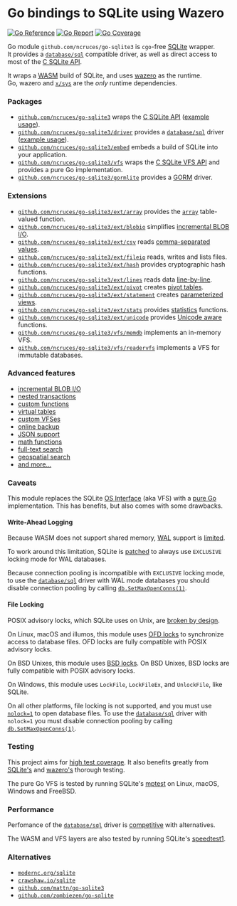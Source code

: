 # Go bindings to SQLite using Wazero

[![Go Reference](https://pkg.go.dev/badge/image)](https://pkg.go.dev/github.com/ncruces/go-sqlite3)
[![Go Report](https://goreportcard.com/badge/github.com/ncruces/go-sqlite3)](https://goreportcard.com/report/github.com/ncruces/go-sqlite3)
[![Go Coverage](https://github.com/ncruces/go-sqlite3/wiki/coverage.svg)](https://github.com/ncruces/go-sqlite3/wiki/Test-coverage-report)

Go module `github.com/ncruces/go-sqlite3` is `cgo`-free [SQLite](https://sqlite.org/) wrapper.\
It provides a [`database/sql`](https://pkg.go.dev/database/sql) compatible driver,
as well as direct access to most of the [C SQLite API](https://sqlite.org/cintro.html).

It wraps a [WASM](https://webassembly.org/) build of SQLite, and uses [wazero](https://wazero.io/) as the runtime.\
Go, wazero and [`x/sys`](https://pkg.go.dev/golang.org/x/sys) are the _only_ runtime dependencies.

### Packages

- [`github.com/ncruces/go-sqlite3`](https://pkg.go.dev/github.com/ncruces/go-sqlite3)
  wraps the [C SQLite API](https://sqlite.org/cintro.html)
  ([example usage](https://pkg.go.dev/github.com/ncruces/go-sqlite3#example-package)).
- [`github.com/ncruces/go-sqlite3/driver`](https://pkg.go.dev/github.com/ncruces/go-sqlite3/driver)
  provides a [`database/sql`](https://pkg.go.dev/database/sql) driver
  ([example usage](https://pkg.go.dev/github.com/ncruces/go-sqlite3/driver#example-package)).
- [`github.com/ncruces/go-sqlite3/embed`](https://pkg.go.dev/github.com/ncruces/go-sqlite3/embed)
  embeds a build of SQLite into your application.
- [`github.com/ncruces/go-sqlite3/vfs`](https://pkg.go.dev/github.com/ncruces/go-sqlite3/vfs)
  wraps the [C SQLite VFS API](https://sqlite.org/vfs.html) and provides a pure Go implementation.
- [`github.com/ncruces/go-sqlite3/gormlite`](https://pkg.go.dev/github.com/ncruces/go-sqlite3/gormlite)
  provides a [GORM](https://gorm.io) driver.

### Extensions

- [`github.com/ncruces/go-sqlite3/ext/array`](https://pkg.go.dev/github.com/ncruces/go-sqlite3/ext/array)
  provides the [`array`](https://sqlite.org/carray.html) table-valued function.
- [`github.com/ncruces/go-sqlite3/ext/blobio`](https://pkg.go.dev/github.com/ncruces/go-sqlite3/ext/blobio)
  simplifies [incremental BLOB I/O](https://sqlite.org/c3ref/blob_open.html).
- [`github.com/ncruces/go-sqlite3/ext/csv`](https://pkg.go.dev/github.com/ncruces/go-sqlite3/ext/csv)
  reads [comma-separated values](https://sqlite.org/csv.html).
- [`github.com/ncruces/go-sqlite3/ext/fileio`](https://pkg.go.dev/github.com/ncruces/go-sqlite3/ext/fileio)
  reads, writes and lists files.
- [`github.com/ncruces/go-sqlite3/ext/hash`](https://pkg.go.dev/github.com/ncruces/go-sqlite3/ext/hash)
  provides cryptographic hash functions.
- [`github.com/ncruces/go-sqlite3/ext/lines`](https://pkg.go.dev/github.com/ncruces/go-sqlite3/ext/lines)
  reads data [line-by-line](https://github.com/asg017/sqlite-lines).
- [`github.com/ncruces/go-sqlite3/ext/pivot`](https://pkg.go.dev/github.com/ncruces/go-sqlite3/ext/pivot)
  creates [pivot tables](https://github.com/jakethaw/pivot_vtab).
- [`github.com/ncruces/go-sqlite3/ext/statement`](https://pkg.go.dev/github.com/ncruces/go-sqlite3/ext/statement)
  creates [parameterized views](https://github.com/0x09/sqlite-statement-vtab).
- [`github.com/ncruces/go-sqlite3/ext/stats`](https://pkg.go.dev/github.com/ncruces/go-sqlite3/ext/stats)
  provides [statistics](https://www.oreilly.com/library/view/sql-in-a/9780596155322/ch04s02.html) functions.
- [`github.com/ncruces/go-sqlite3/ext/unicode`](https://pkg.go.dev/github.com/ncruces/go-sqlite3/ext/unicode)
  provides [Unicode aware](https://sqlite.org/src/dir/ext/icu) functions.
- [`github.com/ncruces/go-sqlite3/vfs/memdb`](https://pkg.go.dev/github.com/ncruces/go-sqlite3/vfs/memdb)
  implements an in-memory VFS.
- [`github.com/ncruces/go-sqlite3/vfs/readervfs`](https://pkg.go.dev/github.com/ncruces/go-sqlite3/vfs/readervfs)
  implements a VFS for immutable databases.

### Advanced features

- [incremental BLOB I/O](https://sqlite.org/c3ref/blob_open.html)
- [nested transactions](https://sqlite.org/lang_savepoint.html)
- [custom functions](https://sqlite.org/c3ref/create_function.html)
- [virtual tables](https://sqlite.org/vtab.html)
- [custom VFSes](https://sqlite.org/vfs.html)
- [online backup](https://sqlite.org/backup.html)
- [JSON support](https://sqlite.org/json1.html)
- [math functions](https://sqlite.org/lang_mathfunc.html)
- [full-text search](https://sqlite.org/fts5.html)
- [geospatial search](https://sqlite.org/geopoly.html)
- [and more…](embed/README.md)

### Caveats

This module replaces the SQLite [OS Interface](https://sqlite.org/vfs.html)
(aka VFS) with a [pure Go](vfs/) implementation.
This has benefits, but also comes with some drawbacks.

#### Write-Ahead Logging

Because WASM does not support shared memory,
[WAL](https://sqlite.org/wal.html) support is [limited](https://sqlite.org/wal.html#noshm).

To work around this limitation, SQLite is [patched](sqlite3/locking_mode.patch)
to always use `EXCLUSIVE` locking mode for WAL databases.

Because connection pooling is incompatible with `EXCLUSIVE` locking mode,
to use the [`database/sql`](https://pkg.go.dev/database/sql) driver
with WAL mode databases you should disable connection pooling by calling
[`db.SetMaxOpenConns(1)`](https://pkg.go.dev/database/sql#DB.SetMaxOpenConns).

#### File Locking

POSIX advisory locks, which SQLite uses on Unix, are
[broken by design](https://sqlite.org/src/artifact/2e8b12?ln=1073-1161).

On Linux, macOS and illumos, this module uses
[OFD locks](https://www.gnu.org/software/libc/manual/html_node/Open-File-Description-Locks.html)
to synchronize access to database files.
OFD locks are fully compatible with POSIX advisory locks.

On BSD Unixes, this module uses
[BSD locks](https://man.freebsd.org/cgi/man.cgi?query=flock&sektion=2).
On BSD Unixes, BSD locks are fully compatible with POSIX advisory locks.

On Windows, this module uses `LockFile`, `LockFileEx`, and `UnlockFile`,
like SQLite.

On all other platforms, file locking is not supported, and you must use
[`nolock=1`](https://sqlite.org/uri.html#urinolock)
to open database files.
To use the [`database/sql`](https://pkg.go.dev/database/sql) driver
with `nolock=1` you must disable connection pooling by calling
[`db.SetMaxOpenConns(1)`](https://pkg.go.dev/database/sql#DB.SetMaxOpenConns).

### Testing

This project aims for [high test coverage](https://github.com/ncruces/go-sqlite3/wiki/Test-coverage-report).
It also benefits greatly from [SQLite's](https://sqlite.org/testing.html) and
[wazero's](https://tetrate.io/blog/introducing-wazero-from-tetrate/#:~:text=Rock%2Dsolid%20test%20approach) thorough testing.

The pure Go VFS is tested by running SQLite's
[mptest](https://github.com/sqlite/sqlite/blob/master/mptest/mptest.c)
on Linux, macOS, Windows and FreeBSD.

### Performance

Perfomance of the [`database/sql`](https://pkg.go.dev/database/sql) driver is
[competitive](https://github.com/cvilsmeier/go-sqlite-bench) with alternatives.

The WASM and VFS layers are also tested by running SQLite's
[speedtest1](https://github.com/sqlite/sqlite/blob/master/test/speedtest1.c).

### Alternatives

- [`modernc.org/sqlite`](https://pkg.go.dev/modernc.org/sqlite)
- [`crawshaw.io/sqlite`](https://pkg.go.dev/crawshaw.io/sqlite)
- [`github.com/mattn/go-sqlite3`](https://pkg.go.dev/github.com/mattn/go-sqlite3)
- [`github.com/zombiezen/go-sqlite`](https://pkg.go.dev/github.com/zombiezen/go-sqlite)
